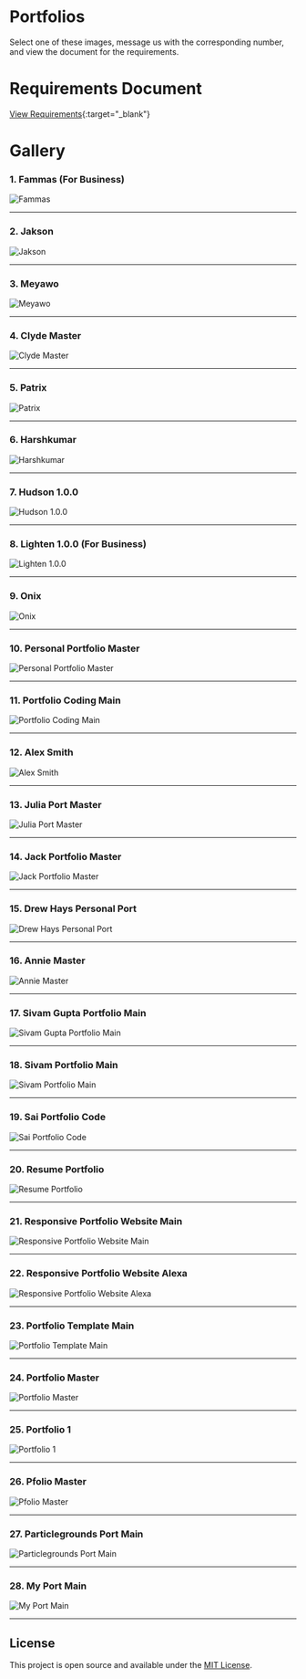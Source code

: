 # Portfolios

Select one of these images, message us with the corresponding number, and view the document for the requirements. 

# Requirements Document

[View Requirements](https://github.com/user-attachments/files/17686569/requirements.pdf){:target="_blank"}


# Gallery

### 1. Fammas (For Business)
![Fammas](https://github.com/user-attachments/assets/b4d956e2-b704-4f60-8a7f-88b1df060dd9)  

---

### 2. Jakson
![Jakson](https://github.com/user-attachments/assets/a1f0fb1e-181c-4b2c-8805-d5adfe66c9df)  

---

### 3. Meyawo
![Meyawo](https://github.com/user-attachments/assets/1931ad7d-989b-44bb-bfa9-3a094ad720b4)  

---

### 4. Clyde Master
![Clyde Master](https://github.com/user-attachments/assets/61f08fda-ba65-4dca-8035-c7d4da667e6c)  

---

### 5. Patrix
![Patrix](https://github.com/user-attachments/assets/efcff8cf-768b-43ae-83d9-f3d1e434aa65)  

---

### 6. Harshkumar
![Harshkumar](https://github.com/user-attachments/assets/e5ecfbe1-3132-43ac-bd0a-f1f7f8f05b92)  

---

### 7. Hudson 1.0.0
![Hudson 1.0.0](https://github.com/user-attachments/assets/751daf6d-6d16-4238-9d95-d7340db64eba)  

---

### 8. Lighten 1.0.0 (For Business)
![Lighten 1.0.0](https://github.com/user-attachments/assets/1352498e-e11b-45df-a46b-d142e722509a)  

---

### 9. Onix
![Onix](https://github.com/user-attachments/assets/fee1eeaa-c392-411c-bb35-0160e46079e4)  

---

### 10. Personal Portfolio Master
![Personal Portfolio Master](https://github.com/user-attachments/assets/52c3a3ef-680a-40e8-8d27-76bdcfdbfc27)  

---

### 11. Portfolio Coding Main
![Portfolio Coding Main](https://github.com/user-attachments/assets/c3e7d186-b0c4-481d-9f9e-4416da8c3ff1)  

---

### 12. Alex Smith
![Alex Smith](https://github.com/user-attachments/assets/cda7d75c-743f-4ef7-bc28-df67e3672b47)  

---

### 13. Julia Port Master
![Julia Port Master](https://github.com/user-attachments/assets/91b035a7-9e6c-410e-9764-a0b005ce5017)  

---

### 14. Jack Portfolio Master
![Jack Portfolio Master](https://github.com/user-attachments/assets/5241a3ff-d26b-482b-9a17-caacd057cfa4)  

---

### 15. Drew Hays Personal Port
![Drew Hays Personal Port](https://github.com/user-attachments/assets/32de936a-d144-4905-b0a1-5124b38972e9)  

---

### 16. Annie Master
![Annie Master](https://github.com/user-attachments/assets/0801ff6a-6a86-42b3-9997-e901f8189881)  

---

### 17. Sivam Gupta Portfolio Main
![Sivam Gupta Portfolio Main](https://github.com/user-attachments/assets/c8a0aca4-9cb4-4c0c-a4ad-836ebe6d9618)  

---

### 18. Sivam Portfolio Main
![Sivam Portfolio Main](https://github.com/user-attachments/assets/4a85b924-f98a-4b4b-8c00-4294a939e310)  

---

### 19. Sai Portfolio Code
![Sai Portfolio Code](https://github.com/user-attachments/assets/743fe932-6ed3-4627-9ed3-6f1d5a292907)  

---

### 20. Resume Portfolio
![Resume Portfolio](https://github.com/user-attachments/assets/e1107268-aefb-4896-a09f-cb6f082f439f)  

---

### 21. Responsive Portfolio Website Main
![Responsive Portfolio Website Main](https://github.com/user-attachments/assets/c3de5055-8f84-4d0b-8331-5b96fd7e06ae)  

---

### 22. Responsive Portfolio Website Alexa
![Responsive Portfolio Website Alexa](https://github.com/user-attachments/assets/f5e62ae4-b5f1-47ca-a8c5-674ee791087a)  

---

### 23. Portfolio Template Main
![Portfolio Template Main](https://github.com/user-attachments/assets/1f2ae294-767b-4824-ad76-9428543dae6b)  

---

### 24. Portfolio Master
![Portfolio Master](https://github.com/user-attachments/assets/cd39b6f1-1b4e-440b-bbe9-ea2e190c946c)  

---

### 25. Portfolio 1
![Portfolio 1](https://github.com/user-attachments/assets/f063c88a-beda-4ad0-a668-d465bca7ef19)  

---

### 26. Pfolio Master
![Pfolio Master](https://github.com/user-attachments/assets/e3fbfc8d-55a7-4665-8151-5c24e9cfc4d6)  

---

### 27. Particlegrounds Port Main
![Particlegrounds Port Main](https://github.com/user-attachments/assets/76e89f29-543b-4a80-83c1-6099256f9c71)  

---

### 28. My Port Main
![My Port Main](https://github.com/user-attachments/assets/28bc38e3-1539-4b40-8395-c26fadec2d4f)  

---

## License

This project is open source and available under the [MIT License](LICENSE).
